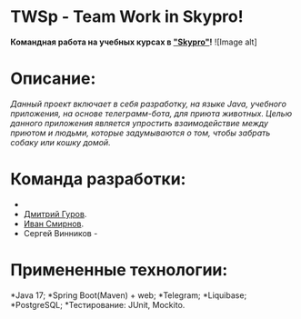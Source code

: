 # TWSp - Team Work in Skypro!
**Командная работа на учебных курсах в ["Skypro"](https://my.sky.pro)!**
![Image alt]
# Описание:
_Данный проект включает в себя разработку, на языке Java, учебного приложения, на основе телеграмм-бота, для приюта животных. Целью данного приложения является упростить взаимодействие между приютом и людьми, которые задумываются о том, чтобы забрать собаку или кошку домой._
# Команда разработки:
*
* [Дмитрий Гуров](https://github.com/gdsStern).
* [Иван Смирнов](https://github.com/IKS-cod).
* Сергей Винников -
# Примененные технологии:
*Java 17;
*Spring Boot(Maven) + web;
*Telegram;
*Liquibase;
*PostgreSQL;
*Тестирование: JUnit, Mockito.
